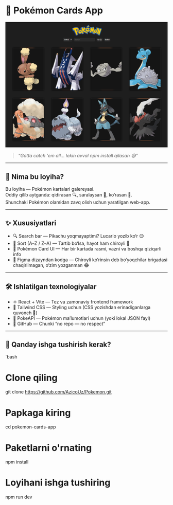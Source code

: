 # 🎴 Pokémon Cards App

![Preview Screenshot](./screenshot.png)

> *“Gotta catch 'em all... lekin avval npm install qilasan 😅”*

---

## 📖 Nima bu loyiha?
Bu loyiha — Pokémon kartalari galereyasi.  
Oddiy qilib aytganda: qidirasan 🔍, saralaysan 📑, ko‘rasan 👀.  
Shunchaki Pokémon olamidan zavq olish uchun yaratilgan web-app.  

---

## ✨ Xususiyatlari
- 🔍 Search bar — Pikachu yoqmayaptimi? Lucario yozib ko‘r 😉  
- 📑 Sort (A–Z / Z–A) — Tartib bo‘lsa, hayot ham chiroyli 🌸  
- 🎴 Pokémon Card UI — Har bir kartada rasmi, vazni va boshqa qiziqarli info  
- 🌈 Figma dizayndan kodga — Chiroyli ko‘rinsin deb bo‘yoqchilar brigadasi chaqirilmagan, o‘zim yozganman 😂  

---

## 🛠️ Ishlatilgan texnologiyalar
- ⚛️ React + Vite — Tez va zamonaviy frontend framework  
- 🎨 Tailwind CSS — Styling uchun (CSS yozishdan erinadiganlarga quvonch 🥳)  
- 🔌 PokeAPI — Pokémon ma’lumotlari uchun (yoki lokal JSON fayl)  
- 💾 GitHub — Chunki “no repo — no respect”  

---

## 🚀 Qanday ishga tushirish kerak?
`bash
# Clone qiling
git clone https://github.com/AzicoUz/Pokemon.git

# Papkaga kiring
cd pokemon-cards-app

# Paketlarni o'rnating
npm install

# Loyihani ishga tushiring
npm run dev
